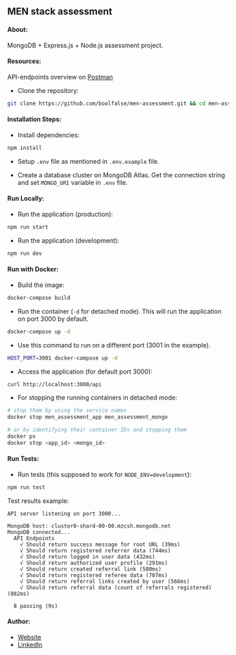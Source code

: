 
## MEN stack assessment



#### About:

MongoDB + Express.js + Node.js assessment project.



#### Resources:

API-endpoints overview on [Postman](https://documenter.getpostman.com/view/1747137/2sAYHwHPzM)

- Clone the repository:
```bash
git clone https://github.com/boolfalse/men-assessment.git && cd men-assessment
```



#### Installation Steps:

- Install dependencies:
```bash
npm install
```

- Setup `.env` file as mentioned in `.env.example` file.

- Create a database cluster on MongoDB Atlas. Get the connection string and set `MONGO_URI` variable in `.env` file.




#### Run Locally:

- Run the application (production):
```bash
npm run start
```

- Run the application (development):
```bash
npm run dev
```



#### Run with Docker:

- Build the image:
```bash
docker-compose build
```

- Run the container (`-d` for detached mode). This will run the application on port 3000 by default.
```bash
docker-compose up -d
```

- Use this command to run on a different port (3001 in the example).
```bash
HOST_PORT=3001 docker-compose up -d
```

- Access the application (for default port 3000):
```bash
curl http://localhost:3000/api
```

- For stopping the running containers in detached mode:
```bash
# stop them by using the service names
docker stop men_assessment_app men_assessment_mongo

# or by identifying their container IDs and stopping them
docker ps
docker stop <app_id> <mongo_id>
```



#### Run Tests:

- Run tests (this supposed to work for `NODE_ENV=development`):
```bash
npm run test
```

Test results example:
```text
API server listening on port 3000...

MongoDB host: cluster0-shard-00-00.mzcsh.mongodb.net
MongoDB connected...
  API Endpoints
    √ Should return success message for root URL (39ms)
    √ Should return registered referrer data (744ms)
    √ Should return logged in user data (432ms)
    √ Should return authorized user profile (291ms)
    √ Should return created referral link (580ms)
    √ Should return registered referee data (707ms)
    √ Should return referral links created by user (566ms)
    √ Should return referral data (count of referrals registered) (882ms)

  8 passing (9s)
```



#### Author:

- [Website](https://boolfalse.com)
- [LinkedIn](https://www.linkedin.com/in/boolfalse/)
